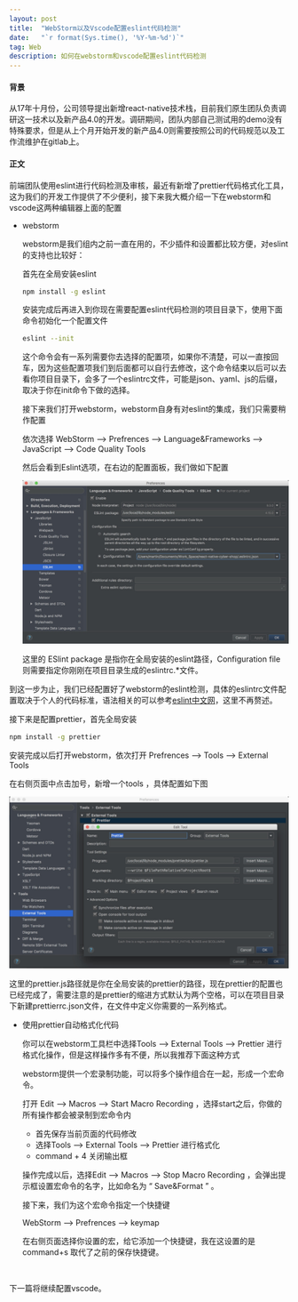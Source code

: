 ```yaml
---
layout: post
title:  "WebStorm以及Vscode配置eslint代码检测"
date:   "`r format(Sys.time(), '%Y-%m-%d')`"
tag: Web
description: 如何在webstorm和vscode配置eslint代码检测
---
```




#### 背景

从17年十月份，公司领导提出新增react-native技术栈，目前我们原生团队负责调研这一技术以及新产品4.0的开发。调研期间，团队内部自己测试用的demo没有特殊要求，但是从上个月开始开发的新产品4.0则需要按照公司的代码规范以及工作流维护在gitlab上。

#### 正文

前端团队使用eslint进行代码检测及审核，最近有新增了prettier代码格式化工具，这为我们的开发工作提供了不少便利，接下来我大概介绍一下在webstorm和vscode这两种编辑器上面的配置

- webstorm

  webstorm是我们组内之前一直在用的，不少插件和设置都比较方便，对eslint的支持也比较好：

  首先在全局安装eslint

  ```bash
  npm install -g eslint
  ```

  安装完成后再进入到你现在需要配置eslint代码检测的项目目录下，使用下面命令初始化一个配置文件

  ```bash
  eslint --init
  ```

  这个命令会有一系列需要你去选择的配置项，如果你不清楚，可以一直按回车，因为这些配置项我们到后面都可以自行去修改，这个命令结束以后可以去看你项目目录下，会多了一个eslintrc文件，可能是json、yaml、js的后缀，取决于你在init命令下做的选择。

  接下来我们打开webstorm，webstorm自身有对eslint的集成，我们只需要稍作配置

  依次选择 WebStorm —> Prefrences —> Language&Frameworks —> JavaScript —> Code Quality Tools

  然后会看到Eslint选项，在右边的配置面板，我们做如下配置

  ![](./webstorm-1.png)


  这里的 ESlint package 是指你在全局安装的eslint路径，Configuration file 则需要指定你刚刚在项目目录生成的eslintrc.*文件。

到这一步为止，我们已经配置好了webstorm的eslint检测，具体的eslintrc文件配置取决于个人的代码标准，语法相关的可以参考[eslint中文网](http://eslint.cn/)，这里不再赘述。

接下来是配置prettier，首先全局安装

```bash
npm install -g prettier
```

安装完成以后打开webstorm，依次打开  Prefrences —> Tools —> External Tools 

在右侧页面中点击加号，新增一个tools ，具体配置如下图

![](./webstorm-2.png)

这里的prettier.js路径就是你在全局安装的prettier的路径，现在prettier的配置也已经完成了，需要注意的是prettier的缩进方式默认为两个空格，可以在项目目录下新建prettierrc.json文件，在文件中定义你需要的一系列格式。

- 使用prettier自动格式化代码

  你可以在webstorm工具栏中选择Tools —> External Tools —> Prettier 进行格式化操作，但是这样操作多有不便，所以我推荐下面这种方式

  webstorm提供一个宏录制功能，可以将多个操作组合在一起，形成一个宏命令。

  打开 Edit —> Macros —> Start Macro Recording ，选择start之后，你做的所有操作都会被录制到宏命令内

  - 首先保存当前页面的代码修改
  - 选择Tools —> External Tools —> Prettier 进行格式化
  - command + 4 关闭输出框

  操作完成以后，选择Edit —> Macros —> Stop Macro Recording ，会弹出提示框设置宏命令的名字，比如命名为 “ Save&Format ” 。

  接下来，我们为这个宏命令指定一个快捷键

   WebStorm —> Prefrences —> keymap

  在右侧页面选择你设置的宏，给它添加一个快捷键，我在这设置的是command+s 取代了之前的保存快捷键。

  ​

下一篇将继续配置vscode。
